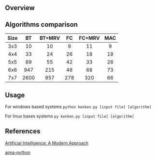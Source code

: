 ## Overview


## Algorithms comparison

|  Size  |   BT   | BT+MRV |   FC   | FC+MRV |   MAC  | 
| :----: | :----: | :----: | :----: | :----: | :----: |
|   3x3  |   10   |   10   |   9    |   11   |   9    |
|   4x4  |   33   |   24   |   26   |   18   |   19   |  
|   5x5  |   89   |   55   |   42   |   33   |   26   |  
|   6x6  |   947  |   215  |   48   |   68   |   73   |  
|   7x7  |  2600  |   957  |   278  |   320  |   66   |  

## Usage

For windows based systems
`python kenken.py [input file] [algorithm]`


For linux bases systems
`py kenken.py [input file] [algorithm]`

## References

[Artificial Intelligence: A Modern Approach](http://aima.cs.berkeley.edu/)

[aima-python](https://github.com/aimacode/aima-python)
